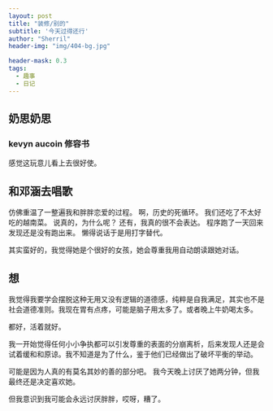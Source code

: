 ```yaml
---
layout: post
title: "装修/别的"
subtitle: '今天过得还行'
author: "Sherril"
header-img: "img/404-bg.jpg"

header-mask: 0.3
tags:
  - 趣事
  - 日记
---
```

## 奶思奶思
### kevyn aucoin 修容书
感觉这玩意儿看上去很好使。

## 和邓涵去唱歌
仿佛重温了一整遍我和胖胖恋爱的过程。
啊，历史的死循环。
我们还吃了不太好吃的越南菜。
说真的，为什么呢？
还有，我真的很不会表达。
程序跑了一天回来发现还是没有跑出来。
懒得说话于是用打字替代。

其实蛮好的，我觉得她是个很好的女孩，她会尊重我用自动朗读跟她对话。

## 想
我觉得我要学会摆脱这种无用又没有逻辑的道德感，纯粹是自我满足，其实也不是社会道德准则。我现在胃有点疼，可能是脑子用太多了。或者晚上牛奶喝太多。

都好，活着就好。

我一开始觉得任何小小争执都可以引发尊重的表面的分崩离析，后来发现人还是会试着缓和和原谅。我不知道是为了什么，鉴于他们已经做出了破坏平衡的举动。

可能是因为人真的有莫名其妙的善的部分吧。
我今天晚上讨厌了她两分钟，但我最终还是决定喜欢她。

但我意识到我可能会永远讨厌胖胖，哎呀，糟了。